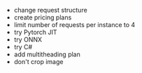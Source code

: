 * change request structure 
* create pricing plans
* limit number of requests per instance to 4
* try Pytorch JIT
* try ONNX 
* try C# 
* add multitheading plan
* don't crop image